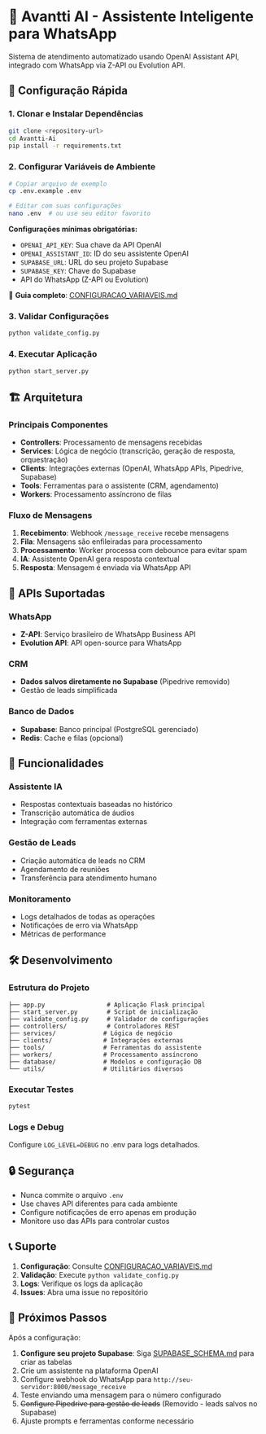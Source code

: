 # 🤖 Avantti AI - Assistente Inteligente para WhatsApp

Sistema de atendimento automatizado usando OpenAI Assistant API, integrado com WhatsApp via Z-API ou Evolution API.

## 🚀 Configuração Rápida

### 1. Clonar e Instalar Dependências
```bash
git clone <repository-url>
cd Avantti-Ai
pip install -r requirements.txt
```

### 2. Configurar Variáveis de Ambiente
```bash
# Copiar arquivo de exemplo
cp .env.example .env

# Editar com suas configurações
nano .env  # ou use seu editor favorito
```

**Configurações mínimas obrigatórias:**
- `OPENAI_API_KEY`: Sua chave da API OpenAI
- `OPENAI_ASSISTANT_ID`: ID do seu assistente OpenAI
- `SUPABASE_URL`: URL do seu projeto Supabase
- `SUPABASE_KEY`: Chave do Supabase
- API do WhatsApp (Z-API ou Evolution)

📖 **Guia completo**: [CONFIGURACAO_VARIAVEIS.md](CONFIGURACAO_VARIAVEIS.md)

### 3. Validar Configurações
```bash
python validate_config.py
```

### 4. Executar Aplicação
```bash
python start_server.py
```

## 🏗️ Arquitetura

### Principais Componentes
- **Controllers**: Processamento de mensagens recebidas
- **Services**: Lógica de negócio (transcrição, geração de resposta, orquestração)
- **Clients**: Integrações externas (OpenAI, WhatsApp APIs, Pipedrive, Supabase)
- **Tools**: Ferramentas para o assistente (CRM, agendamento)
- **Workers**: Processamento assíncrono de filas

### Fluxo de Mensagens
1. **Recebimento**: Webhook `/message_receive` recebe mensagens
2. **Fila**: Mensagens são enfileiradas para processamento
3. **Processamento**: Worker processa com debounce para evitar spam
4. **IA**: Assistente OpenAI gera resposta contextual
5. **Resposta**: Mensagem é enviada via WhatsApp API

## 🔧 APIs Suportadas

### WhatsApp
- **Z-API**: Serviço brasileiro de WhatsApp Business API
- **Evolution API**: API open-source para WhatsApp

### CRM
- **Dados salvos diretamente no Supabase** (Pipedrive removido)
- Gestão de leads simplificada

### Banco de Dados
- **Supabase**: Banco principal (PostgreSQL gerenciado)
- **Redis**: Cache e filas (opcional)

## 📱 Funcionalidades

### Assistente IA
- Respostas contextuais baseadas no histórico
- Transcrição automática de áudios
- Integração com ferramentas externas

### Gestão de Leads
- Criação automática de leads no CRM
- Agendamento de reuniões
- Transferência para atendimento humano

### Monitoramento
- Logs detalhados de todas as operações
- Notificações de erro via WhatsApp
- Métricas de performance

## 🛠️ Desenvolvimento

### Estrutura do Projeto
```
├── app.py                 # Aplicação Flask principal
├── start_server.py        # Script de inicialização
├── validate_config.py     # Validador de configurações
├── controllers/           # Controladores REST
├── services/             # Lógica de negócio
├── clients/              # Integrações externas
├── tools/                # Ferramentas do assistente
├── workers/              # Processamento assíncrono
├── database/             # Modelos e configuração DB
└── utils/                # Utilitários diversos
```

### Executar Testes
```bash
pytest
```

### Logs e Debug
Configure `LOG_LEVEL=DEBUG` no .env para logs detalhados.

## 🔒 Segurança

- Nunca commite o arquivo `.env`
- Use chaves API diferentes para cada ambiente
- Configure notificações de erro apenas em produção
- Monitore uso das APIs para controlar custos

## 📞 Suporte

1. **Configuração**: Consulte [CONFIGURACAO_VARIAVEIS.md](CONFIGURACAO_VARIAVEIS.md)
2. **Validação**: Execute `python validate_config.py`
3. **Logs**: Verifique os logs da aplicação
4. **Issues**: Abra uma issue no repositório

## 🎯 Próximos Passos

Após a configuração:
1. **Configure seu projeto Supabase**: Siga [SUPABASE_SCHEMA.md](SUPABASE_SCHEMA.md) para criar as tabelas
2. Crie um assistente na plataforma OpenAI
3. Configure webhook do WhatsApp para `http://seu-servidor:8000/message_receive`
4. Teste enviando uma mensagem para o número configurado
5. ~~Configure Pipedrive para gestão de leads~~ (Removido - leads salvos no Supabase)
6. Ajuste prompts e ferramentas conforme necessário
